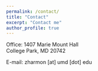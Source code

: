 ```yaml
---
permalink: /contact/
title: "Contact"
excerpt: "Contact me"
author_profile: true
---
```


Office: 1407 Marie Mount Hall\
        College Park, MD 20742

E-mail: zharmon [at] umd [dot] edu
